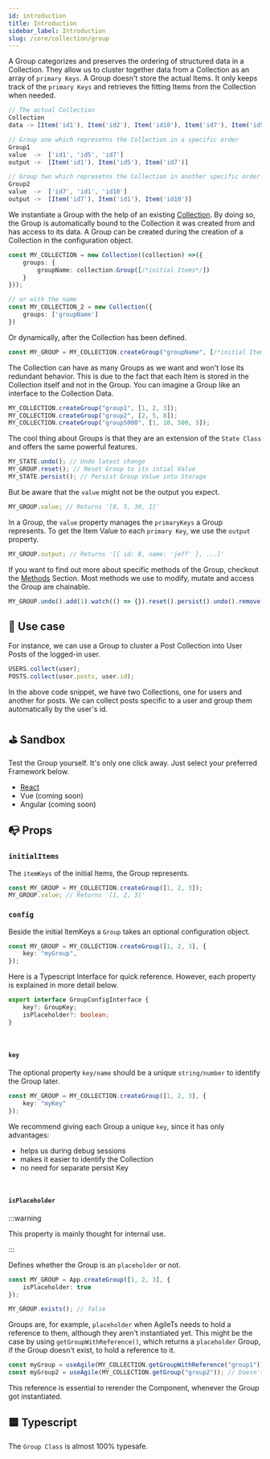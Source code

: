 ```yaml
---
id: introduction
title: Introduction
sidebar_label: Introduction
slug: /core/collection/group
---
```


A Group categorizes and preserves the ordering of structured data in a Collection.
They allow us to cluster together data from a Collection as an array of `primary Keys`.
A Group doesn't store the actual Items. It only keeps track of the `primary Keys`
and retrieves the fitting Items from the Collection when needed.
```ts
// The actual Collection
Collection
data -> [Item('id1'), Item('id2'), Item('id10'), Item('id7'), Item('id5')]

// Group one which represetns the Collection in a specific order
Group1
value  ->  ['id1', 'id5', 'id7']
output ->  [Item('id1'), Item('id5'), Item('id7')]

// Group two which represetns the Collection in another specific order
Group2
value  ->  ['id7', 'id1', 'id10']
output ->  [Item('id7'), Item('id1'), Item('id10')]
```
We instantiate a Group with the help of an existing [Collection](../Introduction.md).
By doing so, the Group is automatically bound to the Collection it was created from
and has access to its data.
A Group can be created during the creation of a Collection in the configuration object.
```ts {3}
const MY_COLLECTION = new Collection((collection) =>({
    groups: {
        groupName: collection.Group([/*initial Items*/])
    }
}));

// or with the name
const MY_COLLECTION_2 = new Collection({
    groups: ['groupName']
})
```
Or dynamically, after the Collection has been defined.
```ts
const MY_GROUP = MY_COLLECTION.createGroup("groupName", [/*initial Items*/]);
```
The Collection can have as many Groups as we want and won't lose its redundant behavior.
This is due to the fact that each Item is stored in the Collection itself and not in the Group.
You can imagine a Group like an interface to the Collection Data.
```ts
MY_COLLECTION.createGroup("group1", [1, 2, 3]);
MY_COLLECTION.createGroup("group2", [2, 5, 8]);
MY_COLLECTION.createGroup("group5000", [1, 10, 500, 5]);
```
The cool thing about Groups is that they are an extension of the `State Class`
and offers the same powerful features.
```ts
MY_STATE.undo(); // Undo latest change
MY_GROUP.reset(); // Reset Group to its intial Value
MY_STATE.persist(); // Persist Group Value into Storage
```
But be aware that the `value` might not be the output you expect.
```ts
MY_GROUP.value; // Returns '[8, 5, 30, 1]'
```
In a Group, the `value` property manages the `primaryKeys` a Group represents.
To get the Item Value to each `primary Key`, we use the `output` property.
```ts
MY_GROUP.output; // Returns '[{ id: 8, name: 'jeff' }, ...]'
```
If you want to find out more about specific methods of the Group, checkout the [Methods](./Methods.md) Section.
Most methods we use to modify, mutate and access the Group are chainable.
```ts
MY_GROUP.undo().add(1).watch(() => {}).reset().persist().undo().remove(1).replace(2, 3);
```


## 🔨 Use case
For instance, we can use a Group to cluster a Post Collection into User Posts of the logged-in user.
```ts
USERS.collect(user);
POSTS.collect(user.posts, user.id);
```
In the above code snippet, we have two Collections, one for users and another for posts.
We can collect posts specific to a user and group them automatically by the user's id.


## ⛳️ Sandbox
Test the Group yourself. It's only one click away. Just select your preferred Framework below.
- [React](https://codesandbox.io/s/agilets-first-collection-uyi9g)
- Vue (coming soon)
- Angular (coming soon)


## 📭 Props

### `initialItems`
The `itemKeys` of the initial Items, the Group represents.
```ts {1}
const MY_GROUP = MY_COLLECTION.createGroup([1, 2, 3]);
MY_GROUP.value; // Returns '[1, 2, 3]'
```

### `config`

Beside the initial îtemKeys a `Group` takes an optional configuration object.
```ts
const MY_GROUP = MY_COLLECTION.createGroup([1, 2, 3], {
    key: "myGroup",
});
```
Here is a Typescript Interface for quick reference. However,
each property is explained in more detail below.
```ts
export interface GroupConfigInterface {
    key?: GroupKey;
    isPlaceholder?: boolean;
}
```

<br/>

#### `key`
The optional property `key/name` should be a unique `string/number` to identify the Group later.
```ts
const MY_GROUP = MY_COLLECTION.createGroup([1, 2, 3], {
    key: "myKey"
});
```
We recommend giving each Group a unique `key`, since it has only advantages:
- helps us during debug sessions
- makes it easier to identify the Collection
- no need for separate persist Key

<br/>

#### `isPlaceholder`

:::warning

This property is mainly thought for internal use.

:::

Defines whether the Group is an `placeholder` or not.
```ts
const MY_GROUP = App.createGroup([1, 2, 3], {
    isPlaceholder: true
});

MY_GROUP.exists(); // false
```
Groups are, for example, `placeholder` when AgileTs needs to hold a reference to them,
although they aren't instantiated yet.
This might be the case by using `getGroupWithReference()`,
which returns a `placeholder` Group, if the Group doesn't exist,
to hold a reference to it.
```ts
const myGroup = useAgile(MY_COLLECTION.getGroupWithReference("group1")); // Causes rerender if Group got created
const myGroup2 = useAgile(MY_COLLECTION.getGroup("group2")); // Doesn't Causes rerender if Group got created
```

This reference is essential to rerender the Component,
whenever the Group got instantiated.


## 🟦 Typescript

The `Group Class` is almost 100% typesafe.